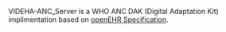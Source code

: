 
VIDEHA-ANC_Server is a WHO ANC DAK (Digital Adaptation Kit) implimentation based on [openEHR Specification](https://www.openehr.org/).
